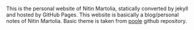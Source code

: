 This is the personal website of Nitin Martolia, statically converted by jekyll and hosted by GitHub Pages. This website is basically a blog/personal notes of Nitin Martolia. Basic theme is taken from [poole](https://github.com/poole/poole) github repository. 
